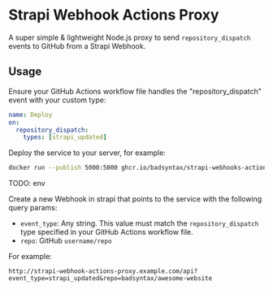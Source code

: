 # Strapi Webhook Actions Proxy

A super simple & lightweight Node.js proxy to send `repository_dispatch` events to GitHub from a Strapi Webhook.

## Usage

Ensure your GitHub Actions workflow file handles the "repository_dispatch" event with your custom type:

```yml
name: Deploy
on:
  repository_dispatch:
    types: [strapi_updated]
```

Deploy the service to your server, for example:

```bash
docker run --publish 5000:5000 ghcr.io/badsyntax/strapi-webhooks-actions-proxy:latest
```

TODO: env

Create a new Webhook in strapi that points to the service with the following query params:

- `event_type`: Any string. This value must match the `repository_dispatch` type specified in your GitHub Actions workflow file.
- `repo`: GitHub `username/repo`

For example:

```
http://strapi-webhook-actions-proxy.example.com/api?event_type=strapi_updated&repo=badsyntax/awesome-website
```
